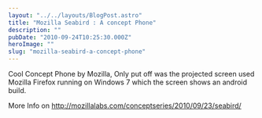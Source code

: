 ```yaml
---
layout: "../../layouts/BlogPost.astro"
title: "Mozilla Seabird : A concept Phone"
description: ""
pubDate: "2010-09-24T10:25:30.000Z"
heroImage: ""
slug: "mozilla-seabird-a-concept-phone"
---
```


Cool Concept Phone by Mozilla, Only put off was the projected screen used Mozilla Firefox running on Windows 7 which the screen shows an android build.

More Info on <a href="http://mozillalabs.com/conceptseries/2010/09/23/seabird/">http://mozillalabs.com/conceptseries/2010/09/23/seabird/</a>
